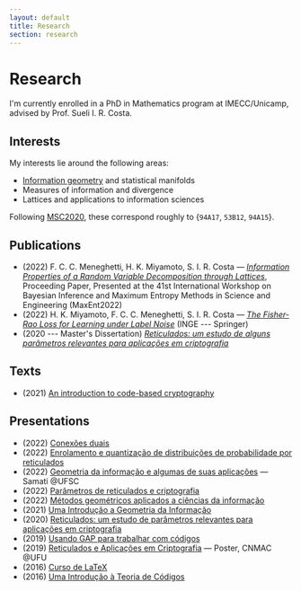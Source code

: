 ```yaml
---
layout: default
title: Research
section: research
---
```


# Research

I'm currently enrolled in a PhD in Mathematics program at IMECC/Unicamp, advised by Prof. Sueli I. R. Costa.

## Interests

My interests lie around the following areas:

- [Information geometry](/information-geometry) and statistical manifolds
- Measures of information and divergence
- Lattices and applications to information sciences

Following [MSC2020](https://mathscinet.ams.org/mathscinet/msc/msc2020.html), these correspond roughly to {`94A17`, `53B12`, `94A15`}.

## Publications

- (2022) F. C. C. Meneghetti, H. K. Miyamoto, S. I. R. Costa — *[Information Properties of a Random Variable Decomposition through Lattices](https://www.mdpi.com/2673-9984/5/1/19)*, Proceeding Paper, Presented at the 41st International Workshop on Bayesian Inference and Maximum Entropy Methods in Science and Engineering (MaxEnt2022)
- (2022) H. K. Miyamoto, F. C. C. Meneghetti, S. I. R. Costa — *[The Fisher-Rao Loss for Learning under Label Noise](https://doi.org/10.1007/s41884-022-00076-8)* (INGE --- Springer)
- (2020 --- Master's Dissertation) *[Reticulados: um estudo de alguns parâmetros relevantes para aplicações em criptografia](docs/dissertacao.pdf)*

## Texts

- (2021) [An introduction to code-based cryptography](docs/code-based-cripto.pdf)

## Presentations

- (2022) [Conexões duais](docs/conexoes-duais-2022.pdf)
- (2022) [Enrolamento e quantização de distribuições de probabilidade por reticulados](docs/enrolamento-quantizacao-2022.pdf)
- (2022) [Geometria da informação e algumas de suas aplicações](docs/geoinfo-ufsc-2022.pdf) — Samati @UFSC
- (2022) [Parâmetros de reticulados e criptografia](docs/crypto-lattice-2022.pdf)
- (2022) [Métodos geométricos aplicados a ciências da informação](docs/quali-doutorado.pdf)
- (2021) [Uma Introdução a Geometria da Informação](docs/info-geometry2021.pdf)
- (2020) [Reticulados: um estudo de parâmetros relevantes para aplicações em criptografia](docs/defesa-mestrado.pdf)
- (2019) [Usando GAP para trabalhar com códigos](docs/gap-2019.pdf)
- (2019) [Reticulados e Aplicações em Criptografia](docs/cnmac-2019-poster.pdf) — Poster, CNMAC @UFU
- (2016) [Curso de LaTeX](/curso-LaTeX-camecc)
- (2016) [Uma Introdução à Teoria de Códigos](docs/divulgamat2016.pdf)
